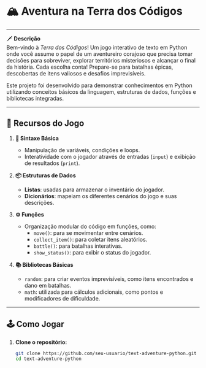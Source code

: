 # 🏔️ Aventura na Terra dos Códigos  

---

🗡️ **Descrição**  
Bem-vindo à *Terra dos Códigos*! Um jogo interativo de texto em Python onde você assume o papel de um aventureiro corajoso que precisa tomar decisões para sobreviver, explorar territórios misteriosos e alcançar o final da história. Cada escolha conta! Prepare-se para batalhas épicas, descobertas de itens valiosos e desafios imprevisíveis.  

Este projeto foi desenvolvido para demonstrar conhecimentos em Python utilizando conceitos básicos da linguagem, estruturas de dados, funções e bibliotecas integradas.  

---

## 🚀 Recursos do Jogo  

1. **📜 Sintaxe Básica**  
   - Manipulação de variáveis, condições e loops.  
   - Interatividade com o jogador através de entradas (`input`) e exibição de resultados (`print`).  

2. **📦 Estruturas de Dados**  
   - **Listas**: usadas para armazenar o inventário do jogador.  
   - **Dicionários**: mapeiam os diferentes cenários do jogo e suas descrições.  

3. **⚙️ Funções**  
   - Organização modular do código em funções, como:  
     - `move()`: para se movimentar entre cenários.  
     - `collect_item()`: para coletar itens aleatórios.  
     - `battle()`: para batalhas interativas.  
     - `show_status()`: para exibir o status do jogador.  

4. **📚 Bibliotecas Básicas**  
   - `random`: para criar eventos imprevisíveis, como itens encontrados e dano em batalhas.  
   - `math`: utilizada para cálculos adicionais, como pontos e modificadores de dificuldade.  

---

## 🕹️ Como Jogar  

1. **Clone o repositório:**  
   ```bash
   git clone https://github.com/seu-usuario/text-adventure-python.git
   cd text-adventure-python
